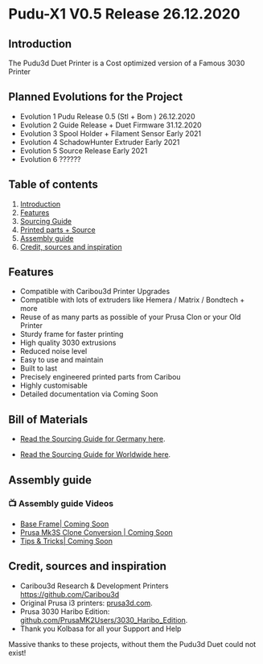 # Pudu-X1 V0.5  Release 26.12.2020

## Introduction

The Pudu3d Duet Printer is a Cost optimized version of a Famous 3030 Printer


## Planned Evolutions for the Project

* Evolution 1 Pudu Release 0.5 (Stl + Bom ) 26.12.2020
* Evolution 2 Guide Release + Duet Firmware 31.12.2020
* Evolution 3 Spool Holder + Filament Sensor Early 2021
* Evolution 4 SchadowHunter Extruder Early 2021
* Evolution 5 Source Release Early 2021
* Evolution 6 ??????


## Table of contents
  1. [Introduction](#introduction)
  1. [Features](#features)
  1. [Sourcing Guide](#Bill-of-Materials)
  1. [Printed parts + Source](doc/releases.md)
  1. [Assembly guide](#Assembly-guide)
  1. [Credit, sources and inspiration](#credit-sources-and-inspiration)


## Features

  * Compatible with Caribou3d Printer Upgrades 
  * Compatible with lots of extruders like Hemera / Matrix / Bondtech + more 
  * Reuse of as many parts as possible of your Prusa Clon or your Old Printer 
  * Sturdy frame for faster printing
  * High quality 3030 extrusions 
  * Reduced noise level
  * Easy to use and maintain
  * Built to last
  * Precisely engineered printed parts from Caribou
  * Highly customisable
  * Detailed documentation via Coming Soon
  
  
## Bill of Materials

* [Read the Sourcing Guide for Germany here](doc/bom.md).

* [Read the Sourcing Guide for Worldwide here](doc/xworldwide.md).


## Assembly guide

### 📺 Assembly guide Videos

<!-- YOUTUBE:START -->
- [Base Frame| Coming Soon](x)
- [Prusa Mk3S Clone Conversion | Coming Soon](x)
- [Tips & Tricks| Coming Soon](x)
<!-- YOUTUBE:END -->


## Credit, sources and inspiration

  * Caribou3d Research & Development Printers https://github.com/Caribou3d
  * Original Prusa i3 printers: [prusa3d.com](http://www.prusa3d.com).
  * Prusa 3030 Haribo Edition: [github.com/PrusaMK2Users/3030_Haribo_Edition](https://github.com/PrusaMK2Users/3030_Haribo_Edition).
  * Thank you Kolbasa for all your Support and Help
 

Massive thanks to these projects, without them the Pudu3d Duet could not exist!
 
